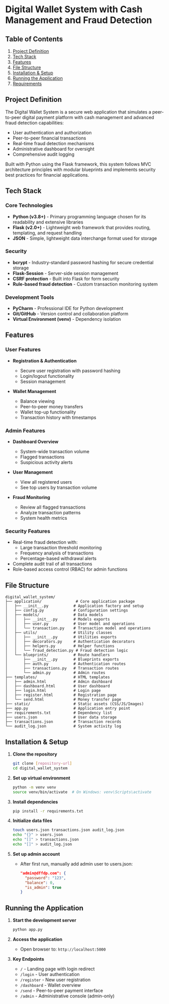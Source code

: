 # Digital Wallet System with Cash Management and Fraud Detection

## Table of Contents
1. [Project Definition](#project-definition)
2. [Tech Stack](#tech-stack)
3. [Features](#features)
4. [File Structure](#file-structure)
5. [Installation & Setup](#installation--setup)
6. [Running the Application](#running-the-application)
7. [Requirements](#requirements)

## Project Definition

The Digital Wallet System is a secure web application that simulates a peer-to-peer digital payment platform with cash management and advanced fraud detection capabilities:

- User authentication and authorization
- Peer-to-peer financial transactions
- Real-time fraud detection mechanisms
- Administrative dashboard for oversight
- Comprehensive audit logging

Built with Python using the Flask framework, this system follows MVC architecture principles with modular blueprints and implements security best practices for financial applications.

## Tech Stack

### Core Technologies
- **Python (v3.8+)** - Primary programming language chosen for its readability and extensive libraries
- **Flask (v2.0+)** - Lightweight web framework that provides routing, templating, and request handling
- **JSON** - Simple, lightweight data interchange format used for storage

### Security
- **bcrypt** - Industry-standard password hashing for secure credential storage
- **Flask-Session** - Server-side session management
- **CSRF protection** - Built into Flask for form security
- **Rule-based fraud detection** - Custom transaction monitoring system

### Development Tools
- **PyCharm** - Professional IDE for Python development
- **Git/GitHub** - Version control and collaboration platform
- **Virtual Environment (venv)** - Dependency isolation

## Features

### User Features
- **Registration & Authentication**
    - Secure user registration with password hashing
    - Login/logout functionality
    - Session management

- **Wallet Management**
    - Balance viewing
    - Peer-to-peer money transfers
    - Wallet top-up functionality
    - Transaction history with timestamps

### Admin Features
- **Dashboard Overview**
    - System-wide transaction volume
    - Flagged transactions
    - Suspicious activity alerts

- **User Management**
    - View all registered users
    - See top users by transaction volume

- **Fraud Monitoring**
    - Review all flagged transactions
    - Analyze transaction patterns
    - System health metrics

### Security Features
- Real-time fraud detection with:
    - Large transaction threshold monitoring
    - Frequency analysis of transactions
    - Percentage-based withdrawal alerts
- Complete audit trail of all transactions
- Role-based access control (RBAC) for admin functions

## File Structure

```
digital_wallet_system/
├── application/               # Core application package
│   ├── __init__.py           # Application factory and setup
│   ├── config.py             # Configuration settings
│   ├── models/               # Data models
│   │   ├── __init__.py       # Models exports
│   │   ├── user.py           # User model and operations
│   │   └── transaction.py    # Transaction model and operations
│   ├── utils/                # Utility classes
│   │   ├── __init__.py       # Utilities exports
│   │   ├── decorators.py     # Authentication decorators
│   │   ├── helpers.py        # Helper functions
│   │   └── fraud_detection.py # Fraud detection logic
│   └── blueprints/           # Route handlers
│       ├── __init__.py       # Blueprints exports
│       ├── auth.py           # Authentication routes
│       ├── transactions.py   # Transaction routes
│       └── admin.py          # Admin routes
├── templates/                # HTML templates
│   ├── admin.html            # Admin dashboard
│   ├── dashboard.html        # User dashboard
│   ├── login.html            # Login page
│   ├── register.html         # Registration page
│   └── send.html             # Money transfer page
├── static/                   # Static assets (CSS/JS/Images)
├── app.py                    # Application entry point
├── requirements.txt          # Dependency list
├── users.json                # User data storage
├── transactions.json         # Transaction records
└── audit_log.json            # System activity log
```

## Installation & Setup

1. **Clone the repository**
   ```bash
   git clone [repository-url]
   cd digital_wallet_system
   ```

2. **Set up virtual environment**
   ```bash
   python -m venv venv
   source venv/bin/activate  # On Windows: venv\Scripts\activate
   ```

3. **Install dependencies**
   ```bash
   pip install -r requirements.txt
   ```

4. **Initialize data files**
   ```bash
   touch users.json transactions.json audit_log.json
   echo "{}" > users.json
   echo "[]" > transactions.json
   echo "[]" > audit_log.json
   ```

5. **Set up admin account**
    - After first run, manually add admin user to users.json:
      ```json
      "admin@dffdp.com": {
        "password": "123",
        "balance": 0,
        "is_admin": true
      }
      ```

## Running the Application

1. **Start the development server**
   ```bash
   python app.py
   ```

2. **Access the application**
    - Open browser to: `http://localhost:5000`

3. **Key Endpoints**
    - `/` - Landing page with login redirect
    - `/login` - User authentication
    - `/register` - New user registration
    - `/dashboard` - Wallet overview
    - `/send` - Peer-to-peer payment interface
    - `/admin` - Administrative console (admin-only)
